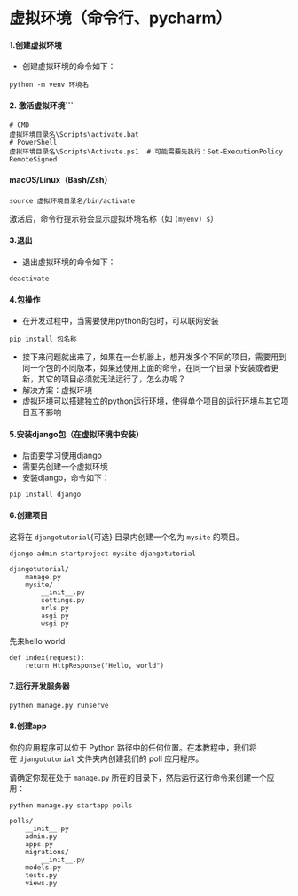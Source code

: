 # 虚拟环境（命令行、pycharm）

#### 1.创建虚拟环境

- 创建虚拟环境的命令如下：

```
python -m venv 环境名
```
#### **2. 激活虚拟环境**```

```
# CMD
虚拟环境目录名\Scripts\activate.bat
# PowerShell
虚拟环境目录名\Scripts\Activate.ps1  # 可能需要先执行：Set-ExecutionPolicy RemoteSigned
```
 #### **macOS/Linux（Bash/Zsh**）

```
source 虚拟环境目录名/bin/activate
```

激活后，命令行提示符会显示虚拟环境名称（如 `(myenv) $`）
#### 3.退出

- 退出虚拟环境的命令如下：
```
deactivate
```
#### 4.包操作

- 在开发过程中，当需要使用python的包时，可以联网安装
```
pip install 包名称
```
- 接下来问题就出来了，如果在一台机器上，想开发多个不同的项目，需要用到同一个包的不同版本，如果还使用上面的命令，在同一个目录下安装或者更新，其它的项目必须就无法运行了，怎么办呢？
- 解决方案：虚拟环境
- 虚拟环境可以搭建独立的python运行环境，使得单个项目的运行环境与其它项目互不影响
#### 5.安装django包（在虚拟环境中安装）

- 后面要学习使用django
- 需要先创建一个虚拟环境
- 安装django，命令如下：

```
pip install django
```
#### 6.创建项目
这将在 `djangotutorial`{可选} 目录内创建一个名为 `mysite` 的项目。
```
django-admin startproject mysite djangotutorial
```

```
djangotutorial/
    manage.py
    mysite/
        __init__.py
        settings.py
        urls.py
        asgi.py
        wsgi.py
```

先来hello world
```
def index(request):
    return HttpResponse("Hello, world")
```
#### 7.运行开发服务器
```
python manage.py runserve
```

#### 8.创建app
你的应用程序可以位于 Python 路径中的任何位置。在本教程中，我们将在 `djangotutorial` 文件夹内创建我们的 poll 应用程序。

请确定你现在处于 `manage.py` 所在的目录下，然后运行这行命令来创建一个应用：
```
python manage.py startapp polls
```

```
polls/
    __init__.py
    admin.py
    apps.py
    migrations/
        __init__.py
    models.py
    tests.py
    views.py
```
